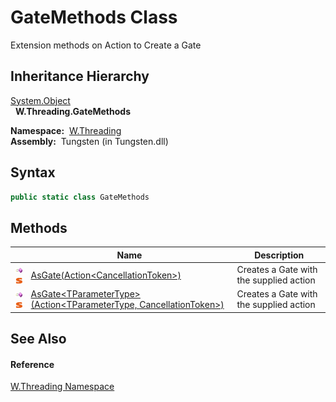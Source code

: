 GateMethods Class
=================
   Extension methods on Action to Create a Gate


Inheritance Hierarchy
---------------------
[System.Object][1]  
  **W.Threading.GateMethods**  

  **Namespace:**  [W.Threading][2]  
  **Assembly:**  Tungsten (in Tungsten.dll)

Syntax
------

```csharp
public static class GateMethods
```


Methods
-------

                                 | Name                                                                         | Description                             
-------------------------------- | ---------------------------------------------------------------------------- | --------------------------------------- 
![Public method]![Static member] | [AsGate(Action&lt;CancellationToken>)][3]                                    | Creates a Gate with the supplied action 
![Public method]![Static member] | [AsGate&lt;TParameterType>(Action&lt;TParameterType, CancellationToken>)][4] | Creates a Gate with the supplied action 


See Also
--------

#### Reference
[W.Threading Namespace][2]  

[1]: http://msdn.microsoft.com/en-us/library/e5kfa45b
[2]: ../README.md
[3]: AsGate.md
[4]: AsGate__1.md
[Public method]: ../../_icons/pubmethod.gif "Public method"
[Static member]: ../../_icons/static.gif "Static member"